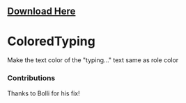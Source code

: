 ## [Download Here](https://raw.githubusercontent.com/Anxeal/BDEnhancements/master/plugins/ColoredTyping/ColoredTyping.plugin.js)

# ColoredTyping

Make the text color of the "typing..." text same as role color

### Contributions

Thanks to Bolli for his fix!
